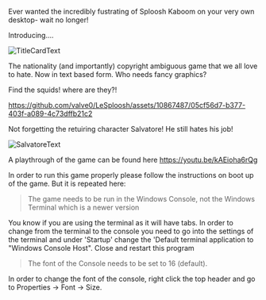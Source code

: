 Ever wanted the incredibly fustrating of Sploosh Kaboom on your very own desktop- wait no longer!

Introducing....

![TitleCardText](https://github.com/valve0/LeSploosh/assets/10867487/f2112242-4c39-4b63-9fca-ec7c9fbfd27b)

The nationality (and importantly) copyright ambiguous game that we all love to hate. Now in text based form. Who needs fancy graphics?

Find the squids! where are they?!

https://github.com/valve0/LeSploosh/assets/10867487/05cf56d7-b377-403f-a089-4c73dffb21c2

Not forgetting the retuiring character Salvatore! He still hates his job!

![SalvatoreText](https://github.com/valve0/LeSploosh/assets/10867487/e05b54cf-aebe-49d7-becd-19655a4b8778)

A playthrough of the game can be found here https://youtu.be/kAEioha6rQg

In order to run this game properly please follow the instructions on boot up of the game. But it is repeated here:

> The game needs to be run in the Windows Console, not the Windows Terminal which is a newer version

  You know if you are using the terminal as it will have tabs.
  In order to change from the terminal to the console you need to go into the settings of the terminal and
  under 'Startup' change the 'Default terminal application to "Windows Console Host". Close and restart this program

> The font of the Console needs to be set to 16 (default).

  In order to change the font of the console, right click the top header and go to Properties -> Font -> Size.

